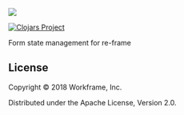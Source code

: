 ![](https://raw.githubusercontent.com/workframers/duff/master/resources/duff-logo.jpg)

[![Clojars Project](https://img.shields.io/clojars/v/com.workframe/duff.svg)](https://clojars.org/com.workframe/duff)

Form state management for re-frame

## License

Copyright © 2018 Workframe, Inc.

Distributed under the Apache License, Version 2.0.
